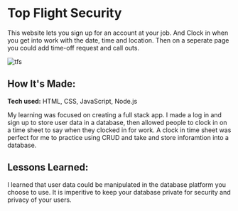 # Top Flight Security
This website lets you sign up for an account at your job. And Clock in when you get into work with the date, time and location. Then on a seperate page you could add time-off request and call outs.

![tfs](https://user-images.githubusercontent.com/102834611/171969055-0d5ad652-3fae-46f9-8fb4-244436ebf6eb.png)

## How It's Made:

**Tech used:** HTML, CSS, JavaScript, Node.js

My learning was focused on creating a full stack app. I made a log in and sign up to store user data in a database, then allowed people to clock in on a time sheet to say when they clocked in for work. A clock in time sheet was perfect for me to practice using CRUD and take and store inforamtion into a database.

## Lessons Learned:

I learned that user data could be manipulated in the database platform you choose to use. It is imperitive to keep your database private for security and privacy of your users.


